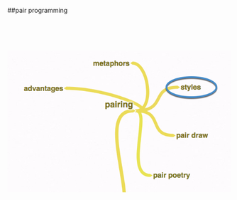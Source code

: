 <!-- .slide: data-background="resources/footer.svg" data-background-size="contain" data-background-position="bottom"  -->

##pair programming
<br/>
<br/>
<br/>
<br/>
<br/>


<img class="plain" src="resources/pairing-styles.png" />

<aside class="notes">
  <p>
  </p>
  <p>
  </p>
</aside>
